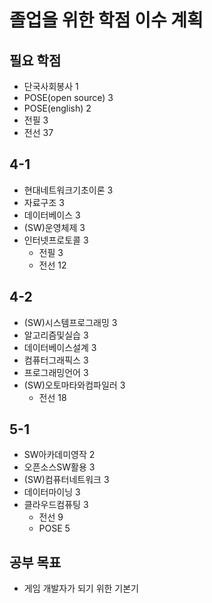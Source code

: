 # 졸업을 위한 학점 이수 계획
## 필요 학점
- 단국사회봉사 1
- POSE(open source) 3
- POSE(english) 2
- 전필 3
- 전선 37
## 4-1
- 현대네트워크기초이론 3
- 자료구조 3
- 데이터베이스 3
- (SW)운영체제 3
- 인터넷프로토콜 3
    - 전필 3
    - 전선 12
## 4-2
- (SW)시스템프로그래밍 3
- 알고리즘및실습 3
- 데이터베이스설계 3
- 컴퓨터그래픽스 3
- 프로그래밍언어 3
- (SW)오토마타와컴파일러 3
    - 전선 18
## 5-1
- SW아카데미영작 2
- 오픈소스SW활용 3
- (SW)컴퓨터네트워크 3
- 데이터마이닝 3
- 클라우드컴퓨팅 3
    - 전선 9
    - POSE 5
## 공부 목표
- 게임 개발자가 되기 위한 기본기